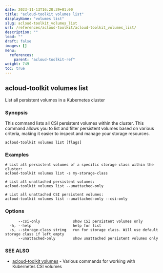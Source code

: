 ```yaml
---
date: 2023-11-13T16:20:39+01:00
title: "acloud-toolkit volumes list"
displayName: "volumes list"
slug: acloud-toolkit_volumes_list
url: /references/acloud-toolkit/acloud-toolkit_volumes_list/
description: ""
lead: ""
draft: false
images: []
menu:
  references:
    parent: "acloud-toolkit-ref"
weight: 749
toc: true
---
```

## acloud-toolkit volumes list

List all persistent volumes in a Kubernetes cluster

### Synopsis

This command lists all CSI persistent volumes within the cluster. This command allows you to list and filter persistent volumes based on various criteria, making it easier to inspect and manage your storage resources.

```
acloud-toolkit volumes list [flags]
```

### Examples

```
# List all persistent volumes of a specific storage class within the cluster:
acloud-toolkit volumes list -s my-storage-class

# List all unattached persistent volumes:
acloud-toolkit volumes list --unattached-only

# List all unattached CSI persistent volumes:
acloud-toolkit volumes list --unattached-only --csi-only

```

### Options

```
      --csi-only               show CSI persistent volumes only
  -h, --help                   help for list
  -s, --storage-class string   run for storage class. Will use default storage class if left empty
      --unattached-only        show unattached persistent volumes only
```

### SEE ALSO

* [acloud-toolkit volumes](/references/acloud-toolkit/acloud-toolkit_volumes/)	 - Various commands for working with Kubernetes CSI volumes

